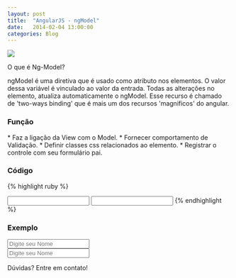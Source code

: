 ```yaml
---
layout: post
title:  "AngularJS - ngModel"
date:   2014-02-04 13:00:00
categories: Blog
---
```


<img src="{{site.baseurl}}/img/posts/angularjs.jpg"  />


O que é Ng-Model?

ngModel é uma diretiva que é usado como atributo nos elementos.
O valor dessa variável é vinculado ao valor da entrada. 
Todas as alterações no elemento, atualiza automaticamente o ngModel.
Esse recurso é chamado de 'two-ways binding' que é mais um dos recursos 'magnificos' do angular. 


<h3>Função</h3>
* Faz a ligação da View com o Model.
* Fornecer comportamento de Validação. 	
* Definir classes css relacionados ao elemento. 
* Registrar o controle com seu formulário pai. 

<h3>Código</h3>

{% highlight ruby %}
<html ng-app>
	<head>
    	<script src="angularJs.js"></script>
  	</head>
  	<body>	 
    	<input type="text" ng-model="model-input">
    	<input type="text" ng-model="model-input">  	      	
    </div>
  </body>
</html>
{% endhighlight %}

<h3>Exemplo</h3> 

<script src="https://ajax.googleapis.com/ajax/libs/angularjs/1.0.7/angular.min.js"></script>      

<div ng-app>
	<input type="text" placeholder="Digite seu Nome" ng-model="imput">
	<br />
	<input type="text" placeholder="Digite seu Nome" ng-model="imput">
</div>


Dúvidas? Entre em contato!

